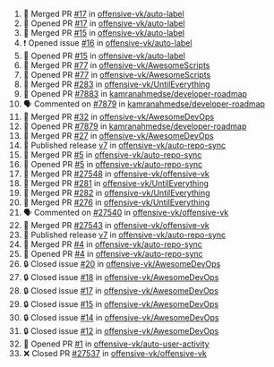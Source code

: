 <!--START_SECTION:activity-->
1. 🎉 Merged PR [#17](https://github.com/offensive-vk/auto-label/pull/17) in [offensive-vk/auto-label](https://github.com/offensive-vk/auto-label)
2. 💪 Opened PR [#17](https://github.com/offensive-vk/auto-label/pull/17) in [offensive-vk/auto-label](https://github.com/offensive-vk/auto-label)
3. 🎉 Merged PR [#15](https://github.com/offensive-vk/auto-label/pull/15) in [offensive-vk/auto-label](https://github.com/offensive-vk/auto-label)
4. ❗ Opened issue [#16](https://github.com/offensive-vk/auto-label/issues/16) in [offensive-vk/auto-label](https://github.com/offensive-vk/auto-label)
5. 💪 Opened PR [#15](https://github.com/offensive-vk/auto-label/pull/15) in [offensive-vk/auto-label](https://github.com/offensive-vk/auto-label)
6. 🎉 Merged PR [#77](https://github.com/offensive-vk/AwesomeScripts/pull/77) in [offensive-vk/AwesomeScripts](https://github.com/offensive-vk/AwesomeScripts)
7. 💪 Opened PR [#77](https://github.com/offensive-vk/AwesomeScripts/pull/77) in [offensive-vk/AwesomeScripts](https://github.com/offensive-vk/AwesomeScripts)
8. 🎉 Merged PR [#283](https://github.com/offensive-vk/UntilEverything/pull/283) in [offensive-vk/UntilEverything](https://github.com/offensive-vk/UntilEverything)
9. 💪 Opened PR [#7883](https://github.com/kamranahmedse/developer-roadmap/pull/7883) in [kamranahmedse/developer-roadmap](https://github.com/kamranahmedse/developer-roadmap)
10. 🗣 Commented on [#7879](https://github.com/kamranahmedse/developer-roadmap/pull/7879#issuecomment-2543019254) in [kamranahmedse/developer-roadmap](https://github.com/kamranahmedse/developer-roadmap)
11. 🎉 Merged PR [#32](https://github.com/offensive-vk/AwesomeDevOps/pull/32) in [offensive-vk/AwesomeDevOps](https://github.com/offensive-vk/AwesomeDevOps)
12. 💪 Opened PR [#7879](https://github.com/kamranahmedse/developer-roadmap/pull/7879) in [kamranahmedse/developer-roadmap](https://github.com/kamranahmedse/developer-roadmap)
13. 🎉 Merged PR [#27](https://github.com/offensive-vk/AwesomeDevOps/pull/27) in [offensive-vk/AwesomeDevOps](https://github.com/offensive-vk/AwesomeDevOps)
14. 🚀 Published release [v7](https://github.com/offensive-vk/auto-repo-sync/releases/tag/v7) in [offensive-vk/auto-repo-sync](https://github.com/offensive-vk/auto-repo-sync)
15. 🎉 Merged PR [#5](https://github.com/offensive-vk/auto-repo-sync/pull/5) in [offensive-vk/auto-repo-sync](https://github.com/offensive-vk/auto-repo-sync)
16. 💪 Opened PR [#5](https://github.com/offensive-vk/auto-repo-sync/pull/5) in [offensive-vk/auto-repo-sync](https://github.com/offensive-vk/auto-repo-sync)
17. 🎉 Merged PR [#27548](https://github.com/offensive-vk/offensive-vk/pull/27548) in [offensive-vk/offensive-vk](https://github.com/offensive-vk/offensive-vk)
18. 🎉 Merged PR [#281](https://github.com/offensive-vk/UntilEverything/pull/281) in [offensive-vk/UntilEverything](https://github.com/offensive-vk/UntilEverything)
19. 🎉 Merged PR [#282](https://github.com/offensive-vk/UntilEverything/pull/282) in [offensive-vk/UntilEverything](https://github.com/offensive-vk/UntilEverything)
20. 🎉 Merged PR [#276](https://github.com/offensive-vk/UntilEverything/pull/276) in [offensive-vk/UntilEverything](https://github.com/offensive-vk/UntilEverything)
21. 🗣 Commented on [#27540](https://github.com/offensive-vk/offensive-vk/pull/27540#issuecomment-2536092395) in [offensive-vk/offensive-vk](https://github.com/offensive-vk/offensive-vk)
22. 🎉 Merged PR [#27543](https://github.com/offensive-vk/offensive-vk/pull/27543) in [offensive-vk/offensive-vk](https://github.com/offensive-vk/offensive-vk)
23. 🚀 Published release [v7](https://github.com/offensive-vk/auto-repo-sync/releases/tag/v7) in [offensive-vk/auto-repo-sync](https://github.com/offensive-vk/auto-repo-sync)
24. 🎉 Merged PR [#4](https://github.com/offensive-vk/auto-repo-sync/pull/4) in [offensive-vk/auto-repo-sync](https://github.com/offensive-vk/auto-repo-sync)
25. 💪 Opened PR [#4](https://github.com/offensive-vk/auto-repo-sync/pull/4) in [offensive-vk/auto-repo-sync](https://github.com/offensive-vk/auto-repo-sync)
26. 🔒 Closed issue [#20](https://github.com/offensive-vk/AwesomeDevOps/issues/20) in [offensive-vk/AwesomeDevOps](https://github.com/offensive-vk/AwesomeDevOps)
27. 🔒 Closed issue [#18](https://github.com/offensive-vk/AwesomeDevOps/issues/18) in [offensive-vk/AwesomeDevOps](https://github.com/offensive-vk/AwesomeDevOps)
28. 🔒 Closed issue [#17](https://github.com/offensive-vk/AwesomeDevOps/issues/17) in [offensive-vk/AwesomeDevOps](https://github.com/offensive-vk/AwesomeDevOps)
29. 🔒 Closed issue [#15](https://github.com/offensive-vk/AwesomeDevOps/issues/15) in [offensive-vk/AwesomeDevOps](https://github.com/offensive-vk/AwesomeDevOps)
30. 🔒 Closed issue [#14](https://github.com/offensive-vk/AwesomeDevOps/issues/14) in [offensive-vk/AwesomeDevOps](https://github.com/offensive-vk/AwesomeDevOps)
31. 🔒 Closed issue [#12](https://github.com/offensive-vk/AwesomeDevOps/issues/12) in [offensive-vk/AwesomeDevOps](https://github.com/offensive-vk/AwesomeDevOps)
32. 💪 Opened PR [#1](https://github.com/offensive-vk/auto-user-activity/pull/1) in [offensive-vk/auto-user-activity](https://github.com/offensive-vk/auto-user-activity)
33. ❌ Closed PR [#27537](https://github.com/offensive-vk/offensive-vk/pull/27537) in [offensive-vk/offensive-vk](https://github.com/offensive-vk/offensive-vk)
<!--END_SECTION:activity-->
